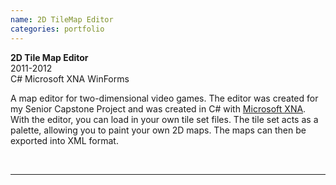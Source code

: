 ```yaml
---
name: 2D TileMap Editor
categories: portfolio
---
```


**2D Tile Map Editor** <br />
2011-2012<br />
<span class="label label-primary">C#</span>
<span class="label label-primary">Microsoft XNA</span>
<span class="label label-primary">WinForms</span><br />

A map editor for two-dimensional video games. The editor was created for my Senior
Capstone Project and was created in C# with [Microsoft XNA](https://en.wikipedia.org/wiki/Microsoft_XNA).
With the editor, you can load in your own tile set files. The tile set acts as a palette,
allowing you to paint your own 2D maps. The maps can then be exported into XML format.

<br />
<hr class="small" />
<br />

